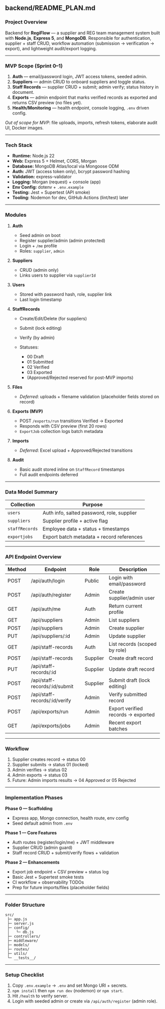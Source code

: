 
## **backend/README_PLAN.md**

### **Project Overview**

Backend for **RegiFlow** — a supplier and REG team management system built with **Node.js**, **Express 5**, and **MongoDB**.
Responsible for authentication, supplier + staff CRUD, workflow automation (submission → verification → export), and lightweight audit/export logging.

---

### **MVP Scope (Sprint 0–1)**

1. **Auth** — email/password login, JWT access tokens, seeded admin.
2. **Suppliers** — admin CRUD to onboard suppliers and toggle status.
3. **Staff Records** — supplier CRUD + submit; admin verify; status history in document.
4. **Exports** — admin endpoint that marks verified records as exported and returns CSV preview (no files yet).
5. **Health/Monitoring** — health endpoint, console logging, `.env` driven config.

_Out of scope for MVP_: file uploads, imports, refresh tokens, elaborate audit UI, Docker images.

---

### **Tech Stack**

* **Runtime:** Node.js 22
* **Web:** Express 5 + Helmet, CORS, Morgan
* **Database:** MongoDB Atlas/local via Mongoose ODM
* **Auth:** JWT (access token only), bcrypt password hashing
* **Validation:** express-validator
* **Logging:** Morgan (request) + console (app)
* **Env Config:** dotenv + `.env.example`
* **Testing:** Jest + Supertest (API smoke)
* **Tooling:** Nodemon for dev, GitHub Actions (lint/test) later

---

### **Modules**

1. **Auth**

   * Seed admin on boot
   * Register supplier/admin (admin protected)
   * Login + `/me` profile
   * Roles: `supplier`, `admin`

2. **Suppliers**

   * CRUD (admin only)
   * Links users to supplier via `supplierId`

3. **Users**

   * Stored with password hash, role, supplier link
   * Last login timestamp

4. **StaffRecords**

   * Create/Edit/Delete (for suppliers)
   * Submit (lock editing)
   * Verify (by admin)
   * Statuses:

     * 00 Draft
     * 01 Submitted
     * 02 Verified
     * 03 Exported
     * (Approved/Rejected reserved for post-MVP imports)

5. **Files**

   * _Deferred_: uploads + filename validation (placeholder fields stored on record)

6. **Exports (MVP)**

   * POST `/exports/run` transitions Verified → Exported
   * Responds with CSV preview (first 20 rows)
   * `ExportJob` collection logs batch metadata

7. **Imports**

   * _Deferred_: Excel upload + Approved/Rejected transitions

8. **Audit**

   * Basic audit stored inline on `StaffRecord` timestamps
   * Full audit endpoints deferred

---

### **Data Model Summary**

| Collection     | Purpose                                      |
| -------------- | -------------------------------------------- |
| `users`        | Auth info, salted password, role, supplier   |
| `suppliers`    | Supplier profile + active flag               |
| `staffRecords` | Employee data + status + timestamps          |
| `exportjobs`   | Export batch metadata + record references    |

---

### **API Endpoint Overview**

| Method | Endpoint                     | Role      | Description                         |
| ------ | ---------------------------- | --------- | ----------------------------------- |
| POST   | /api/auth/login              | Public    | Login with email/password           |
| POST   | /api/auth/register           | Admin     | Create supplier/admin user          |
| GET    | /api/auth/me                 | Auth      | Return current profile              |
| GET    | /api/suppliers               | Admin     | List suppliers                      |
| POST   | /api/suppliers               | Admin     | Create supplier                     |
| PUT    | /api/suppliers/:id           | Admin     | Update supplier                     |
| GET    | /api/staff-records           | Auth      | List records (scoped by role)       |
| POST   | /api/staff-records           | Supplier  | Create draft record                 |
| PUT    | /api/staff-records/:id       | Supplier  | Update draft record                 |
| POST   | /api/staff-records/:id/submit| Supplier  | Submit draft (lock editing)         |
| POST   | /api/staff-records/:id/verify| Admin     | Verify submitted record             |
| POST   | /api/exports/run             | Admin     | Export verified records → exported  |
| GET    | /api/exports/jobs            | Admin     | Recent export batches               |

---

### **Workflow**

1. Supplier creates record → status 00
2. Supplier submits → status 01 (locked)
3. Admin verifies → status 02
4. Admin exports → status 03
5. Future: Admin imports results → 04 Approved or 05 Rejected

---

### **Implementation Phases**

**Phase 0 — Scaffolding**

* Express app, Mongo connection, health route, env config
* Seed default admin from `.env`

**Phase 1 — Core Features**

* Auth routes (register/login/me) + JWT middleware
* Supplier CRUD (admin guard)
* Staff record CRUD + submit/verify flows + validation

**Phase 2 — Enhancements**

* Export job endpoint + CSV preview + status log
* Basic Jest + Supertest smoke tests
* CI workflow + observability TODOs
* Prep for future imports/files (placeholder fields)

---

### **Folder Structure**

```
src/
 ├─ app.js
 ├─ server.js
 ├─ config/
 │   └─ db.js
 ├─ controllers/
 ├─ middleware/
 ├─ models/
 ├─ routes/
 ├─ utils/
 └─ __tests__/
```

---

### **Setup Checklist**

1. Copy `.env.example` → `.env` and set Mongo URI + secrets.
2. `npm install` then `npm run dev` (nodemon) or `npm start`.
3. Hit `/health` to verify server.
4. Login with seeded admin or create via `/api/auth/register` (admin role).
